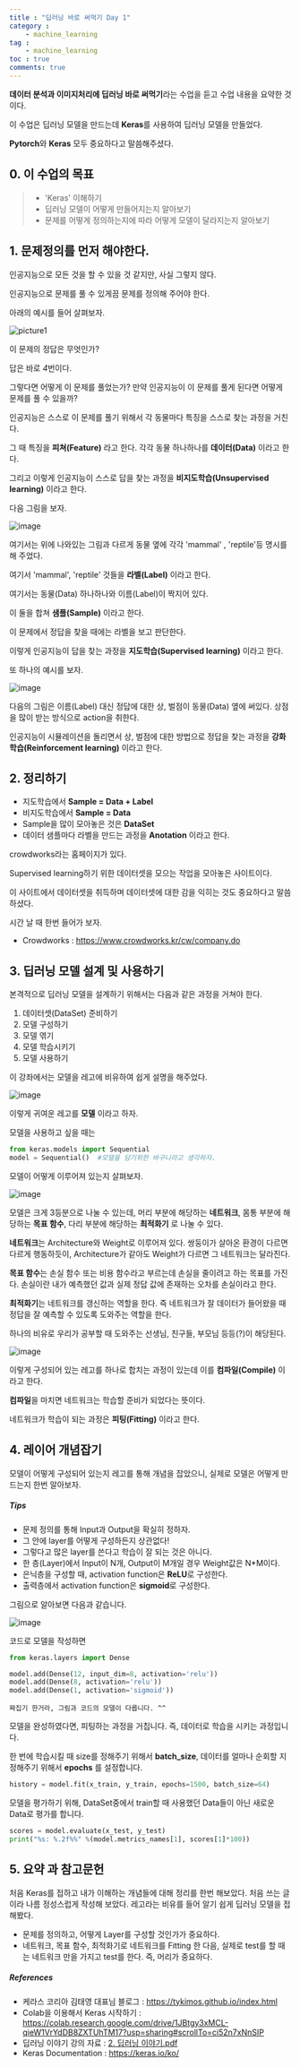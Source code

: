 ```yaml
---
title : "딥러닝 바로 써먹기 Day 1"
category :
    - machine_learning
tag :
    - machine_learning
toc : true
comments: true
---
```


**데이터 분석과 이미지처리에 딥러닝 바로 써먹기**라는 수업을 듣고
수업 내용을 요약한 것이다.

이 수업은 딥러닝 모델을 만드는데 **Keras**를 사용하여 딥러닝 모델을 만들었다.

**Pytorch**와 **Keras** 모두 중요하다고 말씀해주셨다.

## 0. 이 수업의 목표
> - 'Keras' 이해하기
> - 딥러닝 모델이 어떻게 만들어지는지 알아보기
> - 문제를 어떻게 정의하는지에 따라 어떻게 모델이 달라지는지 알아보기



## 1. 문제정의를 먼저 해야한다.

인공지능으로 모든 것을 할 수 있을 것 같지만, 사실 그렇지 않다.

인공지능으로 문제를 풀 수 있게끔 문제를 정의해 주어야 한다.

아래의 예시를 들어 살펴보자.

![picture1](https://user-images.githubusercontent.com/41863759/86615489-7a68d100-bfef-11ea-92ae-375dee95b797.JPG)

이 문제의 정답은 무엇인가?

답은 바로 *4*번이다.

그렇다면 어떻게 이 문제를 풀었는가? 
만약 인공지능이 이 문제를 풀게 된다면 어떻게 문제를 풀 수 있을까?

인공지능은 스스로 이 문제를 풀기 위해서 각 동물마다 특징을 스스로 찾는 과정을 거친다.

그 때 특징을 **피쳐(Feature)** 라고 한다. 각각 동물 하나하나를 **데이터(Data)** 이라고 한다.

그리고 이렇게 인공지능이 스스로 답을 찾는 과정을 **비지도학습(Unsupervised learning)** 이라고 한다.



다음 그림을 보자.

![image](https://user-images.githubusercontent.com/41863759/86615808-f105ce80-bfef-11ea-8b22-88a4a322cc24.png)

여기서는 위에 나와있는 그림과 다르게 동물 옆에 각각 'mammal' , 'reptile'등 명시를 해 주었다.

여기서 'mammal', 'reptile' 것들을 **라벨(Label)** 이라고 한다.

여기서는 동물(Data) 하나하나와 이름(Label)이 짝지어 있다.

이 둘을 합쳐 **샘플(Sample)** 이라고 한다.

이 문제에서 정답을 찾을 때에는 라벨을 보고 판단한다.

이렇게 인공지능이 답을 찾는 과정을 **지도학습(Supervised learning)** 이라고 한다.



또 하나의 예시를 보자.

![image](https://user-images.githubusercontent.com/41863759/86617695-99b52d80-bff2-11ea-91b7-4ddac9381e4b.png)

다음의 그림은 이름(Label) 대신 정답에 대한 상, 벌점이 동물(Data) 옆에 써있다. 상점을 많이 받는 방식으로 action을 취한다.

인공지능이 시뮬레이션을 돌리면서 상, 벌점에 대한 방법으로 정답을 찾는 과정을 **강화학습(Reinforcement learning)** 이라고 한다.

## 2. 정리하기

- 지도학습에서 **Sample = Data + Label**
- 비지도학습에서 **Sample = Data**
- Sample을 많이 모아놓은 것은 **DataSet**
- 데이터 샘플마다 라벨을 만드는 과정을 **Anotation** 이라고 한다.

crowdworks라는 홈페이지가 있다.

Supervised learning하기 위한 데이터셋을 모으는 작업을 모아놓은 사이트이다.

이 사이트에서 데이터셋을 취득하며 데이터셋에 대한 감을 익히는 것도 중요하다고 말씀하셨다.

시간 날 때 한번 들어가 보자.

- Crowdworks : <https://www.crowdworks.kr/cw/company.do>

## 3. 딥러닝 모델 설계 및 사용하기

본격적으로 딥러닝 모델을 설계하기 위해서는 다음과 같은 과정을 거쳐야 한다.

1. 데이터셋(DataSet) 준비하기
2. 모델 구성하기
3. 모델 엮기
4. 모델 학습시키기
5. 모델 사용하기

이 강좌에서는 모델을 레고에 비유하여 쉽게 설명을 해주었다.

![image](https://user-images.githubusercontent.com/41863759/86693884-0d345a80-c046-11ea-85d7-624f77f8a5dc.png) 

이렇게 귀여운 레고를 **모델** 이라고 하자.

모델을 사용하고 싶을 때는
```py
from keras.models import Sequential
model = Sequential()  #모델을 담기위한 바구니라고 생각하자.
```

모델이 어떻게 이루어져 있는지 살펴보자.

![image](https://user-images.githubusercontent.com/41863759/86695273-5afd9280-c047-11ea-90c9-7707acafd876.png)

모델은 크게 3등분으로 나눌 수 있는데, 머리 부분에 해당하는 **네트워크**, 몸통 부분에 해당하는 **목표 함수**, 다리 부분에 해당하는 **최적화기** 로 나눌 수 있다.

**네트워크**는 Architecture와 Weight로 이루어져 있다.
쌍둥이가 살아온 환경이 다르면 다르게 행동하듯이, Architecture가 같아도 Weight가 다르면 그 네트워크는 달라진다.

**목표 함수**는 손실 함수 또는 비용 함수라고 부르는데 손실을 줄이려고 하는 목표를 가진다. 
손실이란 내가 예측했던 값과 실제 정답 값에 존재하는 오차를 손실이라고 한다.

**최적화기**는 네트워크를 갱신하는 역할을 한다. 즉 네트워크가 잘 데이터가 들어왔을 때 정답을 잘 예측할 수 있도록 도와주는 역할을 한다.

하나의 비유로 우리가 공부할 때 도와주는 선생님, 친구들, 부모님 등등(?)이 해당된다.

![image](https://user-images.githubusercontent.com/41863759/86697783-add84980-c049-11ea-9d99-cc0f1e3654e9.png)

이렇게 구성되어 있는 레고를 하나로 합치는 과정이 있는데 이를 **컴파일(Compile)** 이라고 한다.

**컴파일**을 마치면 네트워크는 학습할 준비가 되었다는 뜻이다.

네트워크가 학습이 되는 과정은 **피팅(Fitting)** 이라고 한다.

## 4. 레이어 개념잡기
모델이 어떻게 구성되어 있는지 레고를 통해 개념을 잡았으니, 실제로 모델은 어떻게 만드는지 한번 알아보자.

##### Tips
- 문제 정의를 통해 Input과 Output을 확실히 정하자.
- 그 안에 layer를 어떻게 구성하든지 상관없다!
- 그렇다고 많은 layer를 쓴다고 학습이 잘 되는 것은 아니다.
- 한 층(Layer)에서 Input이 N개, Output이 M개일 경우 Weight값은 N*M이다.
- 은닉층을 구성할 때, activation function은 **ReLU**로 구성한다.
- 출력층에서 activation function은 **sigmoid**로 구성한다.

그림으로 알아보면 다음과 같습니다.

![image](https://user-images.githubusercontent.com/41863759/86709683-25f83c80-c055-11ea-9415-2af34ad0f631.png)


코드로 모델을 작성하면
```py
from keras.layers import Dense

model.add(Dense(12, input_dim=8, activation='relu'))
model.add(Dense(8, activation='relu'))
model.add(Dense(1, activation='sigmoid'))
```

    짜집기 한거라, 그림과 코드의 모델이 다릅니다. ^^

모델을 완성하였다면, 피팅하는 과정을 거칩니다.
즉, 데이터로 학습을 시키는 과정입니다.

한 번에 학습시킬 때 size를 정해주기 위해서 **batch_size**,
데이터를 얼마나 순회할 지 정해주기 위해서 **epochs** 를 설정합니다.

```py
history = model.fit(x_train, y_train, epochs=1500, batch_size=64)
```

모델을 평가하기 위해, DataSet중에서 train할 때 사용했던 Data들이 아닌 새로운 Data로 평가를 합니다.

```py
scores = model.evaluate(x_test, y_test)
print("%s: %.2f%%" %(model.metrics_names[1], scores[1]*100))
```

## 5. 요약 과 참고문헌
처음 Keras를 접하고 내가 이해하는 개념들에 대해 정리를 한번 해보았다.
처음 쓰는 글이라 나름 정성스럽게 작성해 보았다.
레고라는 비유를 들어 알기 쉽게 딥러닝 모델을 접해봤다.

- 문제를 정의하고, 어떻게 Layer를 구성할 것인가가 중요하다.
- 네트워크, 목표 함수, 최적화기로 네트워크를 Fitting 한 다음, 실제로 test를 할 때는 네트워크 만을 가지고 test를 한다. 즉, 머리가 중요하다.



##### References
- 케라스 코리아 김태영 대표님 블로그 : <https://tykimos.github.io/index.html>
- Colab을 이용해서 Keras 시작하기 : <https://colab.research.google.com/drive/1JBtgy3xMCL-qieW1VrYdDB8ZXTUhTM17?usp=sharing#scrollTo=ci52n7xNnSIP>
- 딥러닝 이야기 강의 자료 : [2. 딥러닝 이야기.pdf](https://github.com/Taeyoung96/Taeyoung96.github.io/files/4882775/2.pdf)
- Keras Documentation : <https://keras.io/ko/>


